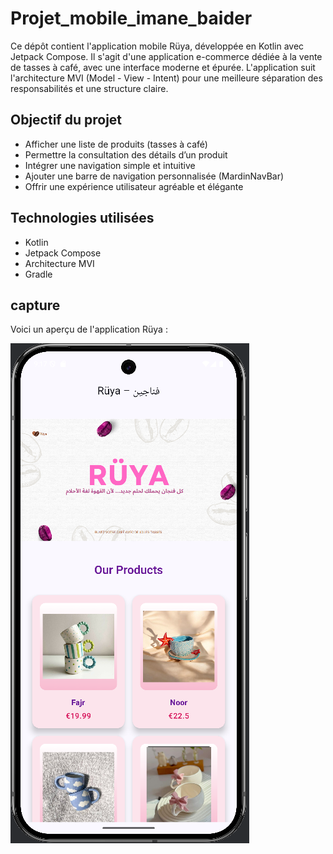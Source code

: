 # Projet_mobile_imane_baider

Ce dépôt contient l'application mobile Rüya, développée en Kotlin avec Jetpack Compose. Il s'agit d'une application e-commerce dédiée à la vente de tasses à café, avec une interface moderne et épurée. L'application suit l'architecture MVI (Model - View - Intent) pour une meilleure séparation des responsabilités et une structure claire.

## Objectif du projet

- Afficher une liste de produits (tasses à café)
- Permettre la consultation des détails d’un produit
- Intégrer une navigation simple et intuitive
- Ajouter une barre de navigation personnalisée (MardinNavBar)
- Offrir une expérience utilisateur agréable et élégante

## Technologies utilisées

- Kotlin
- Jetpack Compose
- Architecture MVI
- Gradle
 ## capture 
Voici un aperçu de l'application Rüya :

![Capture de l'application](https://github.com/imanebaider/Projet_mobile_imane_baider/blob/main/ruya.PNG?raw=true)
